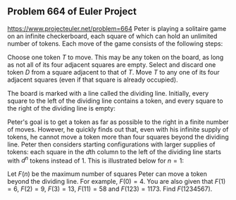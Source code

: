 ## Problem 664 of Euler Project 
https://www.projecteuler.net/problem=664
Peter is playing a solitaire game on an infinite checkerboard, each square of which can hold an unlimited number of tokens.
Each move of the game consists of the following steps:

Choose one token $T$ to move. This may be any token on the board, as long as not all of its four adjacent squares are empty.
Select and discard one token $D$ from a square adjacent to that of $T$.
Move $T$ to any one of its four adjacent squares (even if that square is already occupied).




The board is marked with a line called the dividing line. Initially, every square to the left of the dividing line contains a token, and every square to the right of the dividing line is empty:



Peter's goal is to get a token as far as possible to the right in a finite number of moves. However, he quickly finds out that, even with his infinite supply of tokens, he cannot move a token more than four squares beyond the dividing line.
Peter then considers starting configurations with larger supplies of tokens: each square in the $d$th column to the left of the dividing line starts with $d^n$ tokens instead of 1. This is illustrated below for $n=1$:



Let $F(n)$ be the maximum number of squares Peter can move a token beyond the dividing line. For example, $F(0)=4$.
You are also given that $F(1)=6$, $F(2)=9$, $F(3)=13$, $F(11)=58$ and $F(123)=1173$.
Find $F(1234567)$.